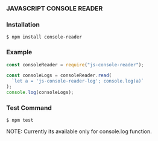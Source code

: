 ### JAVASCRIPT CONSOLE READER

### Installation

```
$ npm install console-reader

```

### Example

```js
const consoleReader = require("js-console-reader");

const consoleLogs = consoleReader.read(
  `let a = 'js-console-reader-log'; console.log(a)`
);
console.log(consoleLogs);
```

### Test Command

```
$ npm test

```

NOTE: Currently its available only for console.log function.
